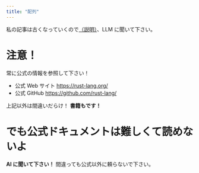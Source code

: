 ```yaml
---
title: "配列"
---
```


私の記事は古くなっていくので[（説明）](https://zenn.dev/toga/books/rust-atcoder/viewer/intro)、LLM に聞いて下さい。

# 注意！

常に公式の情報を参照して下さい！

- 公式 Web サイト https://rust-lang.org/
- 公式 GitHub https://github.com/rust-lang/

上記以外は間違いだらけ！ **書籍もです！**

# でも公式ドキュメントは難しくて読めないよ

**AI に聞いて下さい！** 間違っても公式以外に頼らないで下さい。
